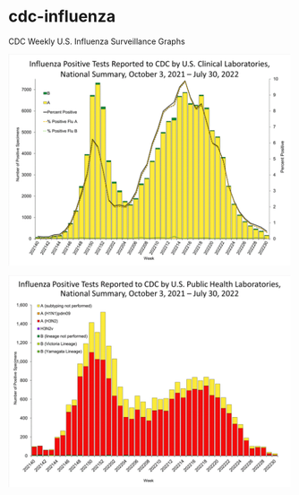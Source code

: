 # cdc-influenza
CDC Weekly U.S. Influenza Surveillance Graphs

![Clinical Laboratories](https://github.com/bbennett80/cdc-influenza/blob/main/WHONPHL30_small.gif)

![Public Health Laboratories](https://github.com/bbennett80/cdc-influenza/blob/main/WHOPHL30_small.gif)
        